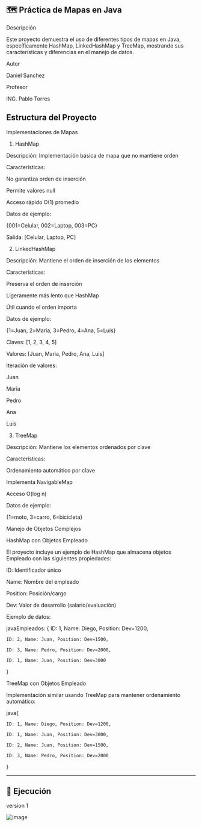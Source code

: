 🗺️ Práctica de Mapas en Java
-------------------------------------------------------------------------
Descripción

Este proyecto demuestra el uso de diferentes tipos de mapas en Java, específicamente HashMap, LinkedHashMap y TreeMap, mostrando sus características y diferencias en el manejo de datos.

Autor

Daniel Sanchez

Profesor 

ING. Pablo Torres

Estructura del Proyecto
----------------------------------------------------------------------------
Implementaciones de Mapas

1. HashMap


Descripción: Implementación básica de mapa que no mantiene orden

Características:


No garantiza orden de inserción

Permite valores null

Acceso rápido O(1) promedio



Datos de ejemplo:

{001=Celular, 002=Laptop, 003=PC}

Salida: [Celular, Laptop, PC]

2. LinkedHashMap


Descripción: Mantiene el orden de inserción de los elementos

Características:


Preserva el orden de inserción

Ligeramente más lento que HashMap

Útil cuando el orden importa




Datos de ejemplo:

{1=Juan, 2=Maria, 3=Pedro, 4=Ana, 5=Luis}

Claves: [1, 2, 3, 4, 5]

Valores: [Juan, Maria, Pedro, Ana, Luis]

Iteración de valores:


Juan

Maria

Pedro

Ana

Luis

3. TreeMap

Descripción: Mantiene los elementos ordenados por clave

Características:

Ordenamiento automático por clave

Implementa NavigableMap

Acceso O(log n)



Datos de ejemplo:

{1=moto, 3=carro, 6=bicicleta}

Manejo de Objetos Complejos

HashMap con Objetos Empleado

El proyecto incluye un ejemplo de HashMap que almacena objetos Empleado con las siguientes propiedades:

ID: Identificador único

Name: Nombre del empleado

Position: Posición/cargo

Dev: Valor de desarrollo (salario/evaluación)

Ejemplo de datos:

javaEmpleados: {
    ID: 1, Name: Diego, Position: Dev=1200,

    ID: 2, Name: Juan, Position: Dev=1500,
    
    ID: 3, Name: Pedro, Position: Dev=2000,
    
    ID: 1, Name: Juan, Position: Dev=3000
}

TreeMap con Objetos Empleado


Implementación similar usando TreeMap para mantener ordenamiento automático:

java{

    ID: 1, Name: Diego, Position: Dev=1200,
    
    ID: 1, Name: Juan, Position: Dev=3000,
    
    ID: 2, Name: Juan, Position: Dev=1500,
    
    ID: 3, Name: Pedro, Position: Dev=2000

}

-------------------------------------------------------------------------

## 🚀 Ejecución
 version 1

![image](https://github.com/user-attachments/assets/b2761bf3-d762-4618-adf7-ffc48551a588)


